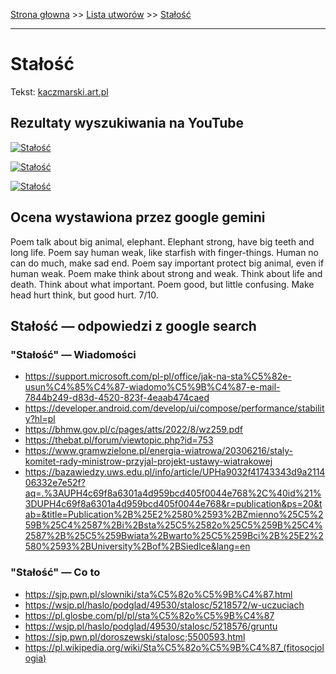 [Strona głowna](../index.md) >> [Lista utworów](../list.md) >> [Stałość](565.md)

---

# Stałość

Tekst: [kaczmarski.art.pl](https://www.kaczmarski.art.pl/tworczosc/wiersze/stalosc/)

## Rezultaty wyszukiwania na YouTube

[![Stałość](http://img.youtube.com/vi/nPuHrrdMgFA/0.jpg)](https://www.youtube.com/watch?v=nPuHrrdMgFA "Jacek Kaczmarski - Stalker - YouTube")

[![Stałość](http://img.youtube.com/vi/Cb14EgyAyr8/0.jpg)](https://www.youtube.com/watch?v=Cb14EgyAyr8 "Jacek Kaczmarski - Przyczynek do legendy o Św. Jerzym - YouTube")

[![Stałość](http://img.youtube.com/vi/8JFJapTbc-E/0.jpg)](https://www.youtube.com/watch?v=8JFJapTbc-E "Jacek Kaczmarski - Warchoł - YouTube")

## Ocena wystawiona przez google gemini

Poem talk about big animal, elephant. Elephant strong, have big teeth and long life. Poem say human weak, like starfish with finger-things. Human no can do much, make sad end. Poem say important protect big animal, even if human weak. Poem make think about strong and weak. Think about life and death. Think about what important. Poem good, but little confusing. Make head hurt think, but good hurt. 7/10.


## Stałość — odpowiedzi z google search

### "Stałość" — Wiadomości

 - <https://support.microsoft.com/pl-pl/office/jak-na-sta%C5%82e-usun%C4%85%C4%87-wiadomo%C5%9B%C4%87-e-mail-7844b249-d83d-4520-823f-4eaab474caed>
 - <https://developer.android.com/develop/ui/compose/performance/stability?hl=pl>
 - <https://bhmw.gov.pl/c/pages/atts/2022/8/wz259.pdf>
 - <https://thebat.pl/forum/viewtopic.php?id=753>
 - <https://www.gramwzielone.pl/energia-wiatrowa/20306216/staly-komitet-rady-ministrow-przyjal-projekt-ustawy-wiatrakowej>
 - <https://bazawiedzy.uws.edu.pl/info/article/UPHa9032f41743343d9a211406332e7e52f?aq=.%3AUPH4c69f8a6301a4d959bcd405f0044e768%2C%40id%21%3DUPH4c69f8a6301a4d959bcd405f0044e768&r=publication&ps=20&tab=&title=Publication%2B%25E2%2580%2593%2BZmienno%25C5%259B%25C4%2587%2Bi%2Bsta%25C5%2582o%25C5%259B%25C4%2587%2B%25C5%259Bwiata%2Bwarto%25C5%259Bci%2B%25E2%2580%2593%2BUniversity%2Bof%2BSiedlce&lang=en>

### "Stałość" — Co to

 - <https://sjp.pwn.pl/slowniki/sta%C5%82o%C5%9B%C4%87.html>
 - <https://wsjp.pl/haslo/podglad/49530/stalosc/5218572/w-uczuciach>
 - <https://pl.glosbe.com/pl/pl/sta%C5%82o%C5%9B%C4%87>
 - <https://wsjp.pl/haslo/podglad/49530/stalosc/5218576/gruntu>
 - <https://sjp.pwn.pl/doroszewski/stalosc;5500593.html>
 - <https://pl.wikipedia.org/wiki/Sta%C5%82o%C5%9B%C4%87_(fitosocjologia)>

